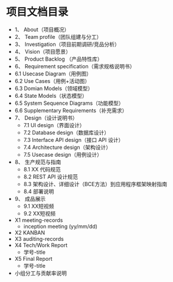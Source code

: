 # 项目文档目录
- 1、 About（项目概况）
- 2、 Team profile（团队组建与分工）
- 3、 Investigation（项目前期调研/竞品分析）
- 4、 Vision（项目愿景）
- 5、 Product Backlog （产品特性库）
- 6、 Requirement specification（需求规格说明书）
- 6.1 Usecase Diagram（用例图）
- 6.2 Use Cases（用例+活动图）
- 6.3 Domian Models（领域模型）
- 6.4 State Models（状态模型）
- 6.5 System Sequence Diagrams（功能模型）
- 6.6 Supplementary Requirements（补充需求）
- 7、 Design（设计说明书）
	- 7.1 UI design（界面设计）
	- 7.2 Database design（数据库设计）
	- 7.3 Interface API design（接口 API 设计）
	- 7.4 Architecture design（架构设计）
	- 7.5 Usecase design（用例设计）
- 8、 生产规范与指南
	- 8.1 XX 代码规范
	- 8.2 REST API 设计规范
	- 8.3 架构设计、详细设计（BCE方法）到应用程序框架映射指南
	- 8.4 部署说明
- 9、 成品展示
	- 9.1 XX短视频
	- 9.2 XX短视频
- X1 meeting-records
	- inception meeting (yy/mm/dd)
- X2 KANBAN
- X3 auditing-records
- X4 Tech/Work Report
	- 学号-title
- X5 Final Report
	- 学号-title
- 小组分工与贡献率说明
